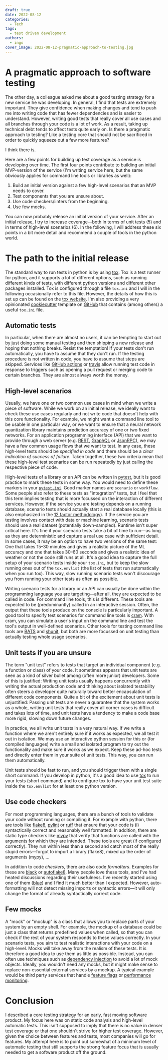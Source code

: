 ```yaml
---
draft: true
date: 2022-08-12
categories:
  - Tech
tags:
  - test driven development
authors:
  - ingo
cover_image: 2022-08-12-pragmatic-approach-to-testing.jpg
---
```

# A pragmatic approach to software testing

The other day, a colleague asked me about a good testing strategy for a new service he was developing.
In general, I find that tests are extremely important.
They give confidence when making changes and tend to push me into writing code that has fewer dependencies and is easier to understand.
However, writing good tests that really cover all use cases and all branches through your code is a lot of work.
As a result, taking up technical debt tends to affect tests quite early on.
Is there a pragmatic approach to testing? Like a testing core that should not be sacrificed in order to quickly squeeze out a few more features?
<!-- more -->
I think there is.

Here are a few points for building up test coverage as a service is developing over time.
The first four points contribute to building an initial MVP-version of the service (I'm writing service here, but the same obviously applies for command line tools or libraries as well):

1. Build an initial version against a few high-level scenarios that an MVP needs to cover.
2. Test components that you are unsure about.
3. Use code checkers/linters from the beginning.
4. Use few mocks.

You can now probably release an initial version of your service.
After an initial release, I try to increase coverage&mdash;both in terms of unit tests (5) and in terms of high-level scenarios (6).
In the following, I will address these six points in a bit more detail and recommend a couple of tools in the python world.

# The path to the initial release

The standard way to run tests in python is by using [tox](https://tox.wiki).
Tox is a test runner for python, and it supports a lot of different options, such as running different kinds of tests, with different python versions and different other packages installed.
Tox is configured through a file `tox.ini` and I will in the following occasionally refer to this file.
However, the details of how this is set up can be found on the [tox website](https://tox.wiki).
I'm also providing a very opinionated [cookiecutter](https://www.cookiecutter.io) template on [GitHub](https://github.com/igordertigor/templates) that contains (among others) a useful `tox.ini` file.

## Automatic tests

In particular, when there are almost no users, it can be tempting to start out by just doing some manual testing and then shipping a new release and hoping that nothing breaks.
Resist the temptation!
If your tests don't run automatically, you have to assume that they don't run.
If the testing procedure is not written in code, you have to assume that steps are skipped.
Services like [GitHub actions](https://docs.github.com/en/actions) or [travis](https://www.travis-ci.com) allow running test code in response to triggers such as opening a pull request or merging code to certain branches.
They are almost always worth the money.


## High-level scenarios

Usually, we have one or two common use cases in mind when we write a piece of software.
While we work on an initial release, we ideally want to check these use cases regularly and not write code that doesn't help with this core functionality.
For example, we might want a command line tool to be usable in one particular way, or we want to ensure that a neural network quantization library maintains prediction accuracy of one or two fixed networks.
For an application programming interface (API) that we want to provide through a web server (e.g. [REST](https://en.wikipedia.org/wiki/Representational_state_transfer), [GraphQL](https://graphql.org) or [JsonRPC](https://www.jsonrpc.org)), we may have a few common usage flows that we want to test.
In any case, these high-level tests should be *specified in code* and there should be a *clear indication of success of failure*.
Taken together, these two criteria mean that these high-level test scenarios can be run repeatedly by just calling the respective piece of code.

High-level tests of a library or an API can be written in [pytest](https://docs.pytest.org/), but it is good practice to mark these tests in some way.
You would need to define these markers in your [`pytest.ini`](https://docs.pytest.org/en/7.1.x/reference/customize.html?highlight=configure).
Good marker names are `scenario` or `workflow`.
Some people also refer to these tests as "integration" tests, but I feel that this term implies testing that is more focussed on the interaction of different services.
However, if the service you are testing depends on a running database, scenario tests should actually start a real database locally (this is also emphasized in the [12 factor methodology](https://12factor.net/dev-prod-parity)).
If the service you are testing involves contact with data or machine learning, scenario tests should use a real dataset (potentially down-sampled).
Runtime isn't super critical here.
It's fine if your scenario tests take a bit of time to run&mdash;as long as they are deterministic and capture a real use case with sufficient detail.
In some cases, it may be an option to have two versions of the same test: One that takes 15&ndash;30 minutes and gives a realistic picture of the ML accuracy and one that takes 30&ndash;60 seconds and gives a realistic idea of weather or not the code still runs at all.
It's a good idea to capture the full setup of your scenario tests inside your `tox.ini`, but to keep the slow running ones out of the `tox.envlist` (the list of tests that run automatically when you run tox).
This way, slow running scenario tests won't discourage you from running your other tests as often as possible.

Writing scenario tests for a library or an API can usually be done within the programming language you are targeting&mdash;after all, they are expected to be called in code.
For command line tools, this is different.
These tools are expected to be (predominantly) called in an interactive session.
Often, the output that these tools produce on the console is particularly important.
A good tool to specify test scenarios for command line tools is [cram](https://bitheap.org/cram/).
With cram, you can simulate a user's input on the command line and test the tool's output in well-defined scenarios.
Other tools for testing command line tools are [BATS](https://github.com/bats-core/bats-core) and [shunit](https://github.com/kward/shunit2), but both are more focussed on unit testing than actually testing whole usage scenarios.

## Unit tests if you are unsure

The term "unit test" refers to tests that target an individual component (e.g. a function or class) of your code.
It sometimes appears that unit tests are seen as a kind of silver bullet among (often more junior) developers.
Some of this is justified: Writing unit tests usually happens concurrently with writing the actual production code and thinking about isolated testability often steers a developer quite naturally toward better encapsulation of different code components.
Quite a bit of the excitement about unit tests is unjustified: Passing unit tests are never a guarantee that the system works as a whole, writing unit tests that really cover all corner cases is difficult and takes lots of time, and unit tests have a tendency to make a code base more rigid, slowing down future changes.

In practice, we all write unit tests in a very natural way.
If we write a function where we aren't entirely sure if it works as expected, we all test it out in isolation.
We may use an interactive python session for this or (for compiled languages) write a small and isolated program to try out the functionality and make sure it works as we expect.
Keep these ad-hoc tests and directly enter them in your suite of unit tests.
This way, you can run them automatically.

Unit tests should be fast to run, and you should trigger them with a single short command.
If you develop in python, it's a good idea to use [tox](https://tox.wiki) to run your tests (short command) and to configure tox to have your unit test suite inside the `tox.envlist` for at least one python version.


## Use code checkers

For most programming languages, there are a bunch of tools to validate your code without running or compiling it.
For example with python, there are tools like [flake8](https://flake8.pycqa.org/en/latest/), [pylint](https://www.pylint.org) or [ruff](https://beta.ruff.rs/docs/) that ensure that your code is (i) syntactically correct and reasonably well formatted.
In addition, there are static type checkers like [mypy](https://mypy-lang.org) that verify that functions are called with the arguments for which they are intended.
These tools are great (if configured correctly).
They run within less than a second and catch most of the really stupid errors&mdash;forgot to import a library (flake8), mixed up the order of arguments (mypy), ...

In addition to code *checkers*, there are also code *formatters*.
Examples for these are [black](https://black.readthedocs.io/en/stable/index.html) or [autoflake8](https://github.com/fsouza/autoflake8).
Many people love these tools, and I've had heated discussions regarding their usefulness.
I've recently started using one of them ([blue](https://blue.readthedocs.io/en/latest/)) and I find it much better than I expected.
However, auto-formatting will not detect missing imports or syntactic errors&mdash;it will only change the format of already syntactically correct code.

## Few mocks

A "mock" or "mockup" is a class that allows you to replace parts of your system by an empty shell. For example, the mockup of a database could be just a class that returns predefined values when called, so that you can check if the rest of your system responds to these values correctly.
In your scenario tests, you aim to test realistic interactions with your code on a high-level.
Mocks will take away from the realism of these tests.
It is therefore a good idea to use them as little as possible.
Instead, you can often use techniques such as [dependency injection](https://en.wikipedia.org/wiki/Dependency_injection) to avoid a lot of mock objects.
Ideally, you wouldn't need any mocks, but it might make sense to replace non-essential external services by a mockup.
A typical example would be third party services that handle [feature flags](https://martinfowler.com/articles/feature-toggles.html) or [performance monitoring](https://sentry.io/welcome/).

# Conclusion

I described a core testing strategy for an early, fast moving software product.
My focus here was on static code analysis and high-level automatic tests.
This isn't supposed to imply that there is no value in denser test coverage or that one shouldn't strive for higher test coverage.
However, given the choice between features and tests, most companies will go for features.
My attempt here is to point out somewhat of a minimum level of automatic testing that still supports the strong feature focus that is usually needed to get a software product off the ground.
